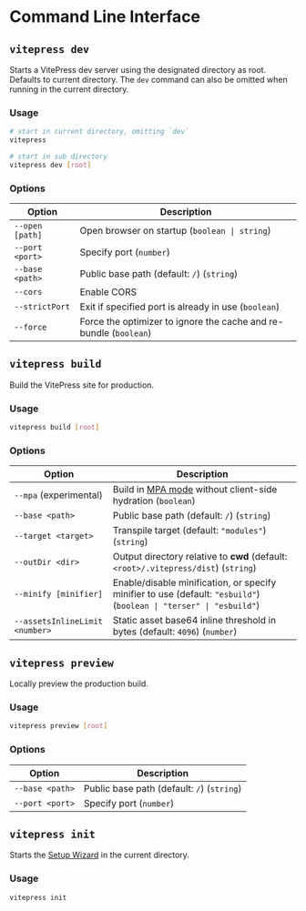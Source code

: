 # Command Line Interface

## `vitepress dev`

Starts a VitePress dev server using the designated directory as root. Defaults to current directory. The `dev` command can also be omitted when running in the current directory.

### Usage

```sh
# start in current directory, omitting `dev`
vitepress

# start in sub directory
vitepress dev [root]
```

### Options

| Option          | Description                                                       |
| --------------- | ----------------------------------------------------------------- |
| `--open [path]` | Open browser on startup (`boolean \| string`)                     |
| `--port <port>` | Specify port (`number`)                                           |
| `--base <path>` | Public base path (default: `/`) (`string`)                        |
| `--cors`        | Enable CORS                                                       |
| `--strictPort`  | Exit if specified port is already in use (`boolean`)              |
| `--force`       | Force the optimizer to ignore the cache and re-bundle (`boolean`) |

## `vitepress build`

Build the VitePress site for production.

### Usage

```sh
vitepress build [root]
```

### Options

| Option                         | Description                                                                                                         |
| ------------------------------ | ------------------------------------------------------------------------------------------------------------------- |
| `--mpa` (experimental)         | Build in [MPA mode](../guide/mpa-mode) without client-side hydration (`boolean`)                                    |
| `--base <path>`                | Public base path (default: `/`) (`string`)                                                                          |
| `--target <target>`            | Transpile target (default: `"modules"`) (`string`)                                                                  |
| `--outDir <dir>`               | Output directory relative to **cwd** (default: `<root>/.vitepress/dist`) (`string`)                                 |
| `--minify [minifier]`          | Enable/disable minification, or specify minifier to use (default: `"esbuild"`) (`boolean \| "terser" \| "esbuild"`) |
| `--assetsInlineLimit <number>` | Static asset base64 inline threshold in bytes (default: `4096`) (`number`)                                          |

## `vitepress preview`

Locally preview the production build.

### Usage

```sh
vitepress preview [root]
```

### Options

| Option          | Description                                |
| --------------- | ------------------------------------------ |
| `--base <path>` | Public base path (default: `/`) (`string`) |
| `--port <port>` | Specify port (`number`)                    |

## `vitepress init`

Starts the [Setup Wizard](../guide/getting-started#setup-wizard) in the current directory.

### Usage

```sh
vitepress init
```
